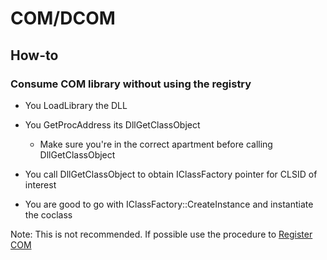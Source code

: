 # COM/DCOM

## How-to 

### Consume COM library without using the registry 

- You LoadLibrary the DLL

- You GetProcAddress its DllGetClassObject
	- Make sure you're in the correct apartment before calling DllGetClassObject 

- You call DllGetClassObject to obtain IClassFactory pointer for CLSID of interest

- You are good to go with IClassFactory::CreateInstance and instantiate the coclass

Note: This is not recommended. If possible use the procedure to [Register COM](https://docs.microsoft.com/en-us/previous-versions/dotnet/articles/ms973913(v=msdn.10))
